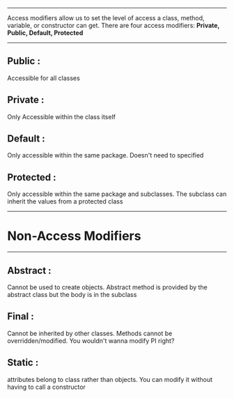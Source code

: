 
---
Access modifiers allow us to set the level of access a class, method, variable, or constructor can get. There are four access modifiers: **Private, Public, Default, Protected**

---

## Public : 
Accessible for all classes

## Private : 
Only Accessible within the class itself

## Default : 
Only accessible within the same package. Doesn't need to specified

## Protected : 
Only accessible within the same package and subclasses. The subclass can inherit the values from a protected class

---
# Non-Access Modifiers
---

## Abstract : 
Cannot be used to create objects. Abstract method is provided by the abstract class but the body is in the subclass
## Final : 
Cannot be inherited by other classes. Methods cannot be overridden/modified. You wouldn't wanna modify PI right?
## Static : 
attributes belong to class rather than objects. You can modify it without having to call a constructor